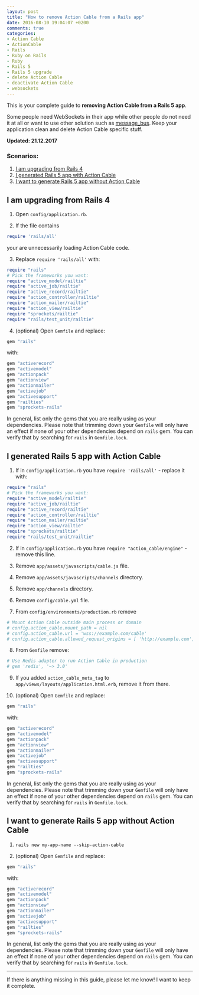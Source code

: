```yaml
---
layout: post
title: "How to remove Action Cable from a Rails app"
date: 2016-08-10 19:04:07 +0200
comments: true
categories:
- Action Cable
- ActionCable
- Rails
- Ruby on Rails
- Ruby
- Rails 5
- Rails 5 upgrade
- delete Action Cable
- deactivate Action Cable
- websockets
---
```


This is your complete guide to **removing Action Cable from a Rails 5 app**.

Some people need WebSockets in their app while other people do not need it at all or want to use other solution such as [message_bus](https://github.com/SamSaffron/message_bus). Keep your application clean and delete Action Cable specific stuff.

<!-- more -->

**Updated: 21.12.2017**

### Scenarios:

1. [I am upgrading from Rails 4](#upgrading-from-rails4)
2. [I generated Rails 5 app with Action Cable](#generated-rails5-with-action-cable)
3. [I want to generate Rails 5 app without Action Cable](#skip-action-cable)

<h2 id="upgrading-from-rails4">
  I am upgrading from Rails 4
</h2>

1) Open `config/application.rb`.

2) If the file contains
    
```ruby
require 'rails/all'
```

your are unnecessarily loading Action Cable code.

3) Replace `require 'rails/all'` with:

```ruby
require "rails"
# Pick the frameworks you want:
require "active_model/railtie"
require "active_job/railtie"
require "active_record/railtie"
require "action_controller/railtie"
require "action_mailer/railtie"
require "action_view/railtie"
require "sprockets/railtie"
require "rails/test_unit/railtie"
```

4) (optional) Open `Gemfile` and replace:

```ruby
gem "rails"
```

with:

```ruby
gem "activerecord"
gem "activemodel"
gem "actionpack"
gem "actionview"
gem "actionmailer"
gem "activejob"
gem "activesupport"
gem "railties"
gem "sprockets-rails"
```

In general, list only the gems that you are really using as your dependencies.
Please note that trimming down your `Gemfile` will only have an effect if none of your other dependencies depend on `rails` gem. You can verify that by searching
for `rails` in `Gemfile.lock`.

<h2 id="generated-rails5-with-action-cable">
  I generated Rails 5 app with Action Cable
</h2>

1) If in `config/application.rb` you have `require 'rails/all'` - replace it with:

```ruby
require "rails"
# Pick the frameworks you want:
require "active_model/railtie"
require "active_job/railtie"
require "active_record/railtie"
require "action_controller/railtie"
require "action_mailer/railtie"
require "action_view/railtie"
require "sprockets/railtie"
require "rails/test_unit/railtie"
``` 

2) If in `config/application.rb` you have `require "action_cable/engine"` - remove this line.

3) Remove `app/assets/javascripts/cable.js` file.

4) Remove `app/assets/javascripts/channels` directory.

5) Remove `app/channels` directory.

6) Remove `config/cable.yml` file.

7) From `config/environments/production.rb` remove

```ruby
# Mount Action Cable outside main process or domain
# config.action_cable.mount_path = nil
# config.action_cable.url = 'wss://example.com/cable'
# config.action_cable.allowed_request_origins = [ 'http://example.com', /http:\/\/example.*/ ]
```

8) From `Gemfile` remove:

```ruby
# Use Redis adapter to run Action Cable in production
# gem 'redis', '~> 3.0'
```

9) If you added `action_cable_meta_tag` to `app/views/layouts/application.html.erb`, remove it from there.

10) (optional) Open `Gemfile` and replace:

```ruby
gem "rails"
```

with:

```ruby
gem "activerecord"
gem "activemodel"
gem "actionpack"
gem "actionview"
gem "actionmailer"
gem "activejob"
gem "activesupport"
gem "railties"
gem "sprockets-rails"
```

In general, list only the gems that you are really using as your dependencies.
Please note that trimming down your `Gemfile` will only have an effect if none of your other dependencies depend on `rails` gem. You can verify that by searching
for `rails` in `Gemfile.lock`.

<h2 id="skip-action-cable">
  I want to generate Rails 5 app without Action Cable
</h2>

1) `rails new my-app-name --skip-action-cable`

2) (optional) Open `Gemfile` and replace:

```ruby
gem "rails"
```

with:

```ruby
gem "activerecord"
gem "activemodel"
gem "actionpack"
gem "actionview"
gem "actionmailer"
gem "activejob"
gem "activesupport"
gem "railties"
gem "sprockets-rails"
```

In general, list only the gems that you are really using as your dependencies.
Please note that trimming down your `Gemfile` will only have an effect if none of your other dependencies depend on `rails` gem. You can verify that by searching
for `rails` in `Gemfile.lock`.

-------------

If there is anything missing in this guide, please let me know! I want to keep it complete.
